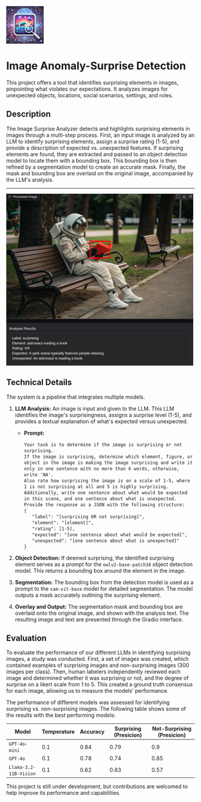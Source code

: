 <img src="appendix/icon.webp" width="100" alt="alt text">

# Image Anomaly-Surprise Detection

This project offers a tool that identifies surprising elements in images, pinpointing what violates our expectations. It analyzes images for unexpected objects, locations, social scenarios, settings, and roles.


## Description

The Image Surprise Analyzer detects and highlights surprising elements in images through a multi-step process. First, an input image is analyzed by an LLM to identify surprising elements, assign a surprise rating (1-5), and provide a description of expected vs. unexpected features. If surprising elements are found, they are extracted and passed to an object detection model to locate them with a bounding box. This bounding box is then refined by a segmentation model to create an accurate mask. Finally, the mask and bounding box are overlaid on the original image, accompanied by the LLM's analysis.

----------------------------------------------------------------------------

<img src="appendix/gradio_example.png" width="500" alt="alt text">

## Technical Details

The system is a pipeline that integrates multiple models.
1. **LLM Analysis:** An image is input and given to the LLM. This LLM identifies the image's surprisingness, assigns a surprise level (1-5), and provides a textual explanation of what's expected versus unexpected.

    *   **Prompt:**
        ```
        Your task is to determine if the image is surprising or not surprising.
        If the image is surprising, determine which element, figure, or object in the image is making the image surprising and write it only in one sentence with no more than 6 words, otherwise, write 'NA'.
        Also rate how surprising the image is on a scale of 1-5, where 1 is not surprising at all and 5 is highly surprising.
        Additionally, write one sentence about what would be expected in this scene, and one sentence about what is unexpected.
        Provide the response as a JSON with the following structure:
        {
           "label": "[surprising OR not surprising]",
           "element": "[element]",
           "rating": [1-5],
           "expected": "[one sentence about what would be expected]",
           "unexpected": "[one sentence about what is unexpected]"
        }
        ```
        
3. **Object Detection:** If deemed surprising, the identified surprising element serves as a prompt for the `owlv2-base-patch16` object detection model. This returns a bounding box around the element in the image.
4. **Segmentation:** The bounding box from the detection model is used as a prompt to the `sam-vit-base` model for detailed segmentation. The model outputs a mask accurately outlining the surprising element.
5. **Overlay and Output:** The segmentation mask and bounding box are overlaid onto the original image, and shown with the analysis text. The resulting image and text are presented through the Gradio interface.

        
## Evaluation

To evaluate the performance of our different LLMs in identifying surprising images, a study was conducted. First, a set of images was created, which contained examples of surprising images and non-surprising images (300 images per class). Then, human labelers independently reviewed each image and determined whether it was surprising or not, and the degree of surprise on a likert scale from 1 to 5. This created a ground truth consensus for each image, allowing us to measure the models' performance.

The performance of different models was assessed for identifying surprising vs. non-surprising images. The following table shows some of the results with the best performing models:

| Model                                                 | Temperature | Accuracy | Surprising (Presicion) | Not-Surprising (Presicion) |
|-------------------------------------------------------|----------|----------|------------|----------------|
| `GPT-4o-mini`                            | 0.1      | 0.84     | 0.79       | 0.9            |
| `GPT-4o`                                  | 0.1      | 0.78 | 0.74       | 0.85           |
| `Llama-3.2-11B-Vision`                           | 0.1      | 0.62     | 0.83       | 0.57           |

This project is still under development, but contributions are welcomed to help improve its performance and capabilities.
